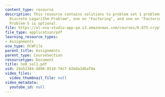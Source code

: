 ```yaml
---
content_type: resource
description: This resource contains solutions to problem set 1 problems, one on "Prime
  Discrete Logarithm Problem", one on "Factoring", and one on "Factoring and OWF".
  Problem 5 is optional.
file: https://ol-ocw-studio-app-qa.s3.amazonaws.com/courses/6-875-cryptography-and-cryptanalysis-spring-2005/29a52384d89685107dc7b2bda1dbaf0a_ho8_sol1.pdf
file_type: application/pdf
learning_resource_types:
- Assignments
ocw_type: OCWFile
parent_title: Assignments
parent_type: CourseSection
resourcetype: Document
title: ho8_sol1.pdf
uid: 29a52384-d896-8510-7dc7-b2bda1dbaf0a
video_files:
  video_thumbnail_file: null
video_metadata:
  youtube_id: null
---
```

